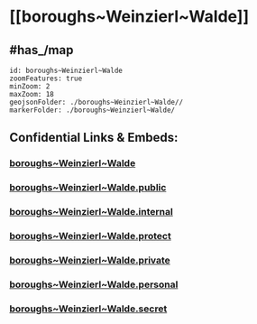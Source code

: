 # [[boroughs~Weinzierl~Walde]] 

## #has_/map  



```leaflet
id: boroughs~Weinzierl~Walde
zoomFeatures: true 
minZoom: 2 
maxZoom: 18
geojsonFolder: ./boroughs~Weinzierl~Walde//
markerFolder: ./boroughs~Weinzierl~Walde/
```


## Confidential Links & Embeds: 

### [boroughs~Weinzierl~Walde](/_Standards/Earth/Continent/Europe/Europe~Central/Austria/Austrias_States/Niederösterreich/counties~NÖ/Krems~Donau/cities~Krems~Donau/Weinzierl~Walde/boroughs~Weinzierl~Walde.md) 

### [boroughs~Weinzierl~Walde.public](/_public/Earth/Continent/Europe/Europe~Central/Austria/Austrias_States/Niederösterreich/counties~NÖ/Krems~Donau/cities~Krems~Donau/Weinzierl~Walde/boroughs~Weinzierl~Walde.public.md) 

### [boroughs~Weinzierl~Walde.internal](/_internal/Earth/Continent/Europe/Europe~Central/Austria/Austrias_States/Niederösterreich/counties~NÖ/Krems~Donau/cities~Krems~Donau/Weinzierl~Walde/boroughs~Weinzierl~Walde.internal.md) 

### [boroughs~Weinzierl~Walde.protect](/_protect/Earth/Continent/Europe/Europe~Central/Austria/Austrias_States/Niederösterreich/counties~NÖ/Krems~Donau/cities~Krems~Donau/Weinzierl~Walde/boroughs~Weinzierl~Walde.protect.md) 

### [boroughs~Weinzierl~Walde.private](/_private/Earth/Continent/Europe/Europe~Central/Austria/Austrias_States/Niederösterreich/counties~NÖ/Krems~Donau/cities~Krems~Donau/Weinzierl~Walde/boroughs~Weinzierl~Walde.private.md) 

### [boroughs~Weinzierl~Walde.personal](/_personal/Earth/Continent/Europe/Europe~Central/Austria/Austrias_States/Niederösterreich/counties~NÖ/Krems~Donau/cities~Krems~Donau/Weinzierl~Walde/boroughs~Weinzierl~Walde.personal.md) 

### [boroughs~Weinzierl~Walde.secret](/_secret/Earth/Continent/Europe/Europe~Central/Austria/Austrias_States/Niederösterreich/counties~NÖ/Krems~Donau/cities~Krems~Donau/Weinzierl~Walde/boroughs~Weinzierl~Walde.secret.md)

